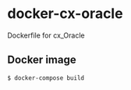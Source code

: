 docker-cx-oracle
================

Dockerfile for cx_Oracle

Docker image
------------

```sh
$ docker-compose build
```
